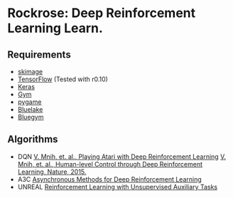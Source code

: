 # Rockrose: Deep Reinforcement Learning Learn.


## Requirements

- [skimage](http://scikit-image.org/)
- [TensorFlow](https://github.com/tensorflow/tensorflow) (Tested with r0.10)
- [Keras](https://github.com/fchollet/keras)
- [Gym](https://github.com/openai/gym)
- [pygame](http://www.pygame.org/wiki/GettingStarted)
- [Bluelake](https://github.com/lancelee82/bluelake)
- [Bluegym](https://github.com/lancelee82/bluegym)


## Algorithms

- DQN
    [V. Mnih, et. al., Playing Atari with Deep Reinforcement Learning](https://arxiv.org/abs/1312.5602)
    [V. Mnih, et. al., Human-level Control through Deep Reinforcement Learning, Nature, 2015.](http://www.nature.com/nature/journal/v518/n7540/full/nature14236.html)
- A3C
    [Asynchronous Methods for Deep Reinforcement Learning](https://arxiv.org/abs/1602.01783)
- UNREAL
    [Reinforcement Learning with Unsupervised Auxiliary Tasks](https://arxiv.org/abs/1611.05397)